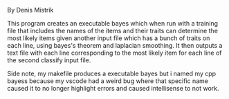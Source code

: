 By Denis Mistrik

This program creates an executable bayes which when run with a training file that includes the names of the items and their traits 
can determine the most likely items given another input file which has a bunch of traits on each line, using bayes's theorem and laplacian smoothing. 
It then outputs a text file with each line corresponding to the most likely item for each line of the second classify input file.

Side note, my makefile produces a executable bayes but i named my cpp bayess because my vscode had a weird bug where that specific name caused it to no longer
highlight errors and caused intellisense to not work. 